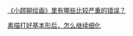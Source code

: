 [《小顾聊绘画》里有哪些比较严重的错误？](https://www.zhihu.com/question/39432001)








[素描打好基本形后，怎么继续细化](https://www.zhihu.com/question/53503686)





